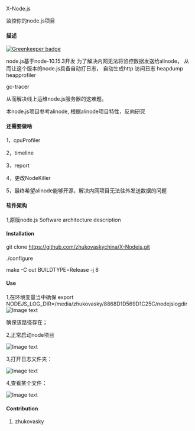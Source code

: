  X-Node.js 

监控你的node.js项目

#### 描述

[![Greenkeeper badge](https://badges.greenkeeper.io/zhukovaskychina/X-Nodejs.svg)](https://greenkeeper.io/)

node.js基于node-10.15.3开发
为了解决内网无法将监控数据发送给alinode，
从而让这个版本的node.js具备自动打日志，
自动生成http 访问日志
heapdump
heapprofiler

gc-tracer


从而解决线上运维node.js服务器的这难题。

本node.js项目参考alinode,
根据alinode项目特性，反向研究

#### 还需要做啥
1，cpuProfiler

2，timeline

3，report

4，更改NodeKiller

5，最终希望alinode能够开源，解决内网项目无法往外发送数据的问题


#### 软件架构
1,原版node.js
Software architecture description

#### Installation

git clone https://github.com/zhukovaskychina/X-Nodejs.git

./configure
 
make -C out BUILDTYPE=Release -j 8

#### Use
1,在环境变量当中确保
export NODEJS_LOG_DIR=/media/zhukovasky/8868D1D569D1C25C/nodejslogdir
![Image text](https://github.com/zhukovaskychina/X-Nodejs/blob/master/env.png)

确保该路径存在；
 
2,正常启动node项目

![Image text](https://github.com/zhukovaskychina/X-Nodejs/blob/master/pm2.png)

3,打开日志文件夹：

![Image text](https://github.com/zhukovaskychina/X-Nodejs/blob/master/files.png)

4,查看某个文件：

![Image text](https://github.com/zhukovaskychina/X-Nodejs/blob/master/http.png)
#### Contribution

1. zhukovasky 
